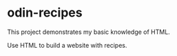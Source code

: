 # odin-recipes

This project demonstrates my basic knowledge of HTML.

Use HTML to build a website with recipes.
